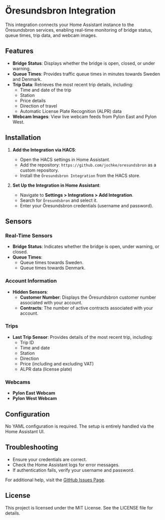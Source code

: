# Öresundsbron Integration

This integration connects your Home Assistant instance to the Öresundsbron services, enabling real-time monitoring of bridge status, queue times, trip data, and webcam images.

## Features

- **Bridge Status**: Displays whether the bridge is open, closed, or under warning.
- **Queue Times**: Provides traffic queue times in minutes towards Sweden and Denmark.
- **Trip Data**: Retrieves the most recent trip details, including:
  - Time and date of the trip
  - Station
  - Price details
  - Direction of travel
  - Automatic License Plate Recognition (ALPR) data
- **Webcam Images**: View live webcam feeds from Pylon East and Pylon West.

## Installation

1. **Add the Integration via HACS**:
   - Open the HACS settings in Home Assistant.
   - Add the repository: `https://github.com/jochke/oresundsbron` as a custom repository.
   - Install the `Öresundsbron Integration` from the HACS store.

2. **Set Up the Integration in Home Assistant**:
   - Navigate to **Settings > Integrations > Add Integration**.
   - Search for `Öresundsbron` and select it.
   - Enter your Öresundsbron credentials (username and password).

## Sensors

### Real-Time Sensors

- **Bridge Status**: Indicates whether the bridge is open, under warning, or closed.
- **Queue Times**:
  - Queue times towards Sweden.
  - Queue times towards Denmark.

### Account Information

- **Hidden Sensors**:
  - **Customer Number**: Displays the Öresundsbron customer number associated with your account.
  - **Contracts**: The number of active contracts associated with your account.

### Trips

- **Last Trip Sensor**: Provides details of the most recent trip, including:
  - Trip ID
  - Time and date
  - Station
  - Direction
  - Price (including and excluding VAT)
  - ALPR data (license plate)

### Webcams

- **Pylon East Webcam**
- **Pylon West Webcam**

## Configuration

No YAML configuration is required. The setup is entirely handled via the Home Assistant UI.

## Troubleshooting

- Ensure your credentials are correct.
- Check the Home Assistant logs for error messages.
- If authentication fails, verify your username and password.

For additional help, visit the [GitHub Issues Page](https://github.com/jochke/oresundsbron/issues).

## License

This project is licensed under the MIT License. See the LICENSE file for details.
